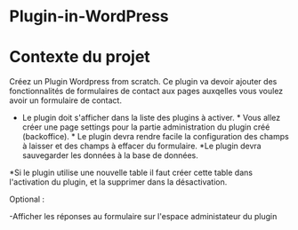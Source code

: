 # Plugin-in-WordPress
# Contexte du projet
Créez un Plugin Wordpress from scratch. Ce plugin va devoir ajouter des fonctionnalités de formulaires de contact aux pages auxqelles vous voulez avoir un formulaire de contact.

* Le plugin doit s'afficher dans la liste des plugins à activer. * Vous allez créer une page settings pour la partie administration du plugin créé (backoffice). * Le plugin devra rendre facile la configuration des champs à laisser et des champs à effacer du formulaire. *Le plugin devra sauvegarder les données à la base de données.

*Si le plugin utilise une nouvelle table il faut créer cette table dans l'activation du plugin, et la supprimer dans la désactivation.

Optional :

-Afficher les réponses au formulaire sur l'espace administateur du plugin
